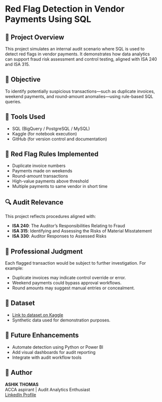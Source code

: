 # Red Flag Detection in Vendor Payments Using SQL

## 📌 Project Overview
This project simulates an internal audit scenario where SQL is used to detect red flags in vendor payments. It demonstrates how data analytics can support fraud risk assessment and control testing, aligned with ISA 240 and ISA 315.

## 🎯 Objective
To identify potentially suspicious transactions—such as duplicate invoices, weekend payments, and round-amount anomalies—using rule-based SQL queries.

## 🧰 Tools Used
- SQL (BigQuery / PostgreSQL / MySQL)
- Kaggle (for notebook execution)
- GitHub (for version control and documentation)

## 🧠 Red Flag Rules Implemented
- Duplicate invoice numbers
- Payments made on weekends
- Round-amount transactions
- High-value payments above threshold
- Multiple payments to same vendor in short time

## 🔍 Audit Relevance
This project reflects procedures aligned with:
- **ISA 240**: The Auditor’s Responsibilities Relating to Fraud
- **ISA 315**: Identifying and Assessing the Risks of Material Misstatement
- **ISA 330**: Auditor Responses to Assessed Risks

## 🧠 Professional Judgment
Each flagged transaction would be subject to further investigation. For example:
- Duplicate invoices may indicate control override or error.
- Weekend payments could bypass approval workflows.
- Round amounts may suggest manual entries or concealment.

## 📁 Dataset
- [Link to dataset on Kaggle](https://www.kaggle.com/code/ashik24/red-flag-detection-in-vendor-payments-using-sql)
- Synthetic data used for demonstration purposes.

## 🚀 Future Enhancements
- Automate detection using Python or Power BI
- Add visual dashboards for audit reporting
- Integrate with audit workflow tools

## 👤 Author
**ASHIK THOMAS**  
ACCA aspirant | Audit Analytics Enthusiast  
[LinkedIn Profile](#) 


